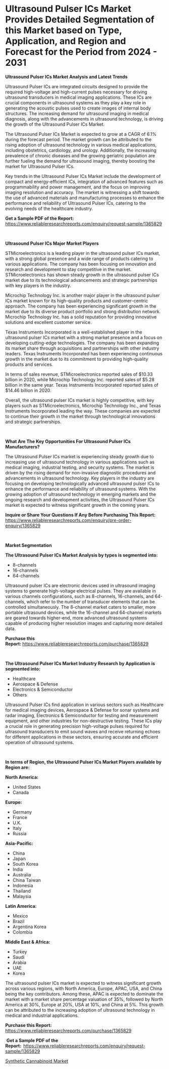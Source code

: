 <p><h1>Ultrasound Pulser ICs Market Provides Detailed Segmentation of this Market based on Type, Application, and Region and Forecast for the Period from 2024 - 2031</h1></p><p><strong>Ultrasound Pulser ICs Market Analysis and Latest Trends</strong></p>
<p><p>Ultrasound Pulser ICs are integrated circuits designed to provide the required high-voltage and high-current pulses necessary for driving ultrasound transducers in medical imaging applications. These ICs are crucial components in ultrasound systems as they play a key role in generating the acoustic pulses used to create images of internal body structures. The increasing demand for ultrasound imaging in medical diagnosis, along with the advancements in ultrasound technology, is driving the growth of the Ultrasound Pulser ICs Market.</p><p>The Ultrasound Pulser ICs Market is expected to grow at a CAGR of 6.1% during the forecast period. The market growth can be attributed to the rising adoption of ultrasound technology in various medical applications, including obstetrics, cardiology, and urology. Additionally, the increasing prevalence of chronic diseases and the growing geriatric population are further fueling the demand for ultrasound imaging, thereby boosting the market for Ultrasound Pulser ICs.</p><p>Key trends in the Ultrasound Pulser ICs Market include the development of compact and energy-efficient ICs, integration of advanced features such as programmability and power management, and the focus on improving imaging resolution and accuracy. The market is witnessing a shift towards the use of advanced materials and manufacturing processes to enhance the performance and reliability of Ultrasound Pulser ICs, catering to the evolving needs of the healthcare industry.</p></p>
<p><strong>Get a Sample PDF of the Report:&nbsp;</strong> <a href="https://www.reliableresearchreports.com/enquiry/request-sample/1365829">https://www.reliableresearchreports.com/enquiry/request-sample/1365829</a></p>
<p>&nbsp;</p>
<p><strong>Ultrasound Pulser ICs Major Market Players</strong></p>
<p><p>STMicroelectronics is a leading player in the ultrasound pulser ICs market, with a strong global presence and a wide range of products catering to various applications. The company has been focusing on innovation and research and development to stay competitive in the market. STMicroelectronics has shown steady growth in the ultrasound pulser ICs market due to its technological advancements and strategic partnerships with key players in the industry.</p><p>Microchip Technology Inc. is another major player in the ultrasound pulser ICs market known for its high-quality products and customer-centric approach. The company has been experiencing significant growth in the market due to its diverse product portfolio and strong distribution network. Microchip Technology Inc. has a solid reputation for providing innovative solutions and excellent customer service.</p><p>Texas Instruments Incorporated is a well-established player in the ultrasound pulser ICs market with a strong market presence and a focus on developing cutting-edge technologies. The company has been expanding its market share through acquisitions and partnerships with other industry leaders. Texas Instruments Incorporated has been experiencing continuous growth in the market due to its commitment to providing high-quality products and services.</p><p>In terms of sales revenue, STMicroelectronics reported sales of $10.33 billion in 2020, while Microchip Technology Inc. reported sales of $5.28 billion in the same year. Texas Instruments Incorporated reported sales of $14.46 billion in 2020.</p><p>Overall, the ultrasound pulser ICs market is highly competitive, with key players such as STMicroelectronics, Microchip Technology Inc., and Texas Instruments Incorporated leading the way. These companies are expected to continue their growth in the market through technological innovations and strategic partnerships.</p></p>
<p>&nbsp;</p>
<p><strong>What Are The Key Opportunities For Ultrasound Pulser ICs Manufacturers?</strong></p>
<p><p>The Ultrasound Pulser ICs market is experiencing steady growth due to increasing use of ultrasound technology in various applications such as medical imaging, industrial testing, and security systems. The market is driven by the rising demand for non-invasive diagnostic procedures and advancements in ultrasound technology. Key players in the industry are focusing on developing technologically advanced ultrasound pulser ICs to enhance the performance and reliability of ultrasound systems. With the growing adoption of ultrasound technology in emerging markets and the ongoing research and development activities, the Ultrasound Pulser ICs market is expected to witness significant growth in the coming years.</p></p>
<p><strong>Inquire or Share Your Questions If Any Before Purchasing This Report:</strong> <a href="https://www.reliableresearchreports.com/enquiry/pre-order-enquiry/1365829">https://www.reliableresearchreports.com/enquiry/pre-order-enquiry/1365829</a></p>
<p>&nbsp;</p>
<p><strong>Market Segmentation</strong></p>
<p><strong>The Ultrasound Pulser ICs Market Analysis by types is segmented into:</strong></p>
<p><ul><li>8-channels</li><li>16-channels</li><li>64-channels</li></ul></p>
<p><p>Ultrasound pulser ICs are electronic devices used in ultrasound imaging systems to generate high-voltage electrical pulses. They are available in various channels configurations, such as 8-channels, 16-channels, and 64-channels, which refer to the number of transducer elements that can be controlled simultaneously. The 8-channel market caters to smaller, more portable ultrasound devices, while the 16-channel and 64-channel markets are geared towards higher-end, more advanced ultrasound systems capable of producing higher resolution images and capturing more detailed data.</p></p>
<p><strong>Purchase this Report:&nbsp;</strong><a href="https://www.reliableresearchreports.com/purchase/1365829">https://www.reliableresearchreports.com/purchase/1365829</a></p>
<p>&nbsp;</p>
<p><strong>The Ultrasound Pulser ICs Market Industry Research by Application is segmented into:</strong></p>
<p><ul><li>Healthcare</li><li>Aerospace & Defense</li><li>Electronics & Semiconductor</li><li>Others</li></ul></p>
<p><p>Ultrasound Pulser ICs find application in various sectors such as Healthcare for medical imaging devices, Aerospace & Defense for sonar systems and radar imaging, Electronics & Semiconductor for testing and measurement equipment, and other industries for non-destructive testing. These ICs play a crucial role in generating precision high-voltage pulses required for ultrasound transducers to emit sound waves and receive returning echoes for different applications in these sectors, ensuring accurate and efficient operation of ultrasound systems.</p></p>
<p>&nbsp;</p>
<p><strong>In terms of Region, the Ultrasound Pulser ICs Market Players available by Region are:</strong></p>
<p>
    <p> <strong> North America: </strong>
        <ul>
            <li>United States</li>
            <li>Canada</li>
        </ul>
        </p> 
    <p> <strong> Europe: </strong>
        <ul>
            <li>Germany</li>
            <li>France</li>
            <li>U.K.</li>
            <li>Italy</li>
            <li>Russia</li>
        </ul>
        </p> 
    <p> <strong> Asia-Pacific: </strong>
        <ul>
            <li>China</li>
            <li>Japan</li>
            <li>South Korea</li>
            <li>India</li>
            <li>Australia</li>
            <li>China Taiwan</li>
            <li>Indonesia</li>
            <li>Thailand</li>
            <li>Malaysia</li>
        </ul>
        </p> 
    <p> <strong> Latin America: </strong>
        <ul>
            <li>Mexico</li>
            <li>Brazil</li>
            <li>Argentina Korea</li>
            <li>Colombia</li>
        </ul>
        </p> 
    <p> <strong> Middle East & Africa: </strong>
        <ul>
            <li>Turkey</li>
            <li>Saudi</li>
            <li>Arabia</li>
            <li>UAE</li>
            <li>Korea</li>
        </ul>
    </p>
    </p>
<p><p>The ultrasound pulser ICs market is expected to witness significant growth across various regions, with North America, Europe, APAC, USA, and China being the key contributors. Among these, APAC is expected to dominate the market with a market share percentage valuation of 35%, followed by North America at 30%, Europe at 20%, USA at 10%, and China at 5%. This growth can be attributed to the increasing adoption of ultrasound technology in medical and industrial applications.</p></p>
<p><strong>Purchase this Report: </strong><a href="https://www.reliableresearchreports.com/purchase/1365829">https://www.reliableresearchreports.com/purchase/1365829</a></p>
<p>&nbsp;<strong>Get a Sample PDF of the Report:&nbsp;&nbsp;</strong><a href="https://www.reliableresearchreports.com/enquiry/request-sample/1365829">https://www.reliableresearchreports.com/enquiry/request-sample/1365829</a></p>
<p><strong></strong></p>
<p><p><a href="https://github.com/BryceTownsendr/Market-Research-Report-List-3/blob/main/synthetic-cannabinoid-market.md">Synthetic Cannabinoid Market</a></p></p>